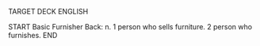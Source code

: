 TARGET DECK
ENGLISH

START
Basic
Furnisher
Back: n. 1 person who sells furniture. 2 person who furnishes.
END
